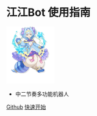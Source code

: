 # 江江Bot 使用指南

<img src="./image_dressed.png" width="25%">

- 中二节奏多功能机器人

[Github](https://github.com/AiharaTsubaki-1230/qqbot_chunithm-dogbark)
[快速开始](tool.md)
